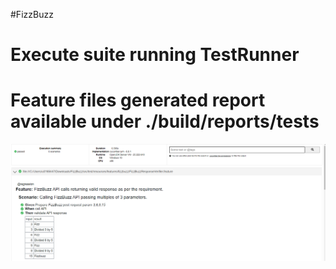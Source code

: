 #FizzBuzz
# Execute suite running TestRunner
# Feature files generated report available under    ./build/reports/tests
![img.png](img.png)